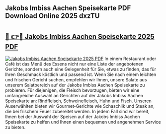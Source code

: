## Jakobs Imbiss Aachen Speisekarte PDF Download Online 2025 dxzTU

# <h2><a href="http://gcbinuz.nevu.top/?p=Jakobs+Imbiss+Aachen+Speisekarte">🔗 👉🔴 Jakobs Imbiss Aachen Speisekarte 2025 PDF</a></h2>

[![Jakobs Imbiss Aachen Speisekarte 2025 PDF](https://i.imgur.com/dBaPXMq.png)](http://gcbinuz.nevu.top/?p=Jakobs+Imbiss+Aachen+Speisekarte)
In einem Restaurant oder Café ist das Menü des Essens nicht nur eine Liste der angebotenen Gerichte, sondern auch eine Gelegenheit für Sie, etwas zu finden, das für Ihren Geschmack köstlich und passend ist. Wenn Sie nach einem leichten und frischen Gericht suchen, empfehlen wir Ihnen, unsere Salate aus unserem Salatbereich auf der Jakobs Imbiss Aachen Speisekarte zu probieren. Für diejenigen, die Fleisch bevorzugen, bieten wir eine umfangreiche Auswahl an Gerichten auf der Jakobs Imbiss Aachen Speisekarte an: Rindfleisch, Schweinefleisch, Huhn und Fisch. Unseren Auserwählten bieten wir Gourmet-Gerichte wie Schaschlik und Steak an, die bei frischem Feuer zubereitet werden. In jedem Fall sind wir bereit, Ihnen bei der Auswahl der Speisen auf der Jakobs Imbiss Aachen Speisekarte zu helfen und Ihnen einen bequemen und angenehmen Service zu bieten.
